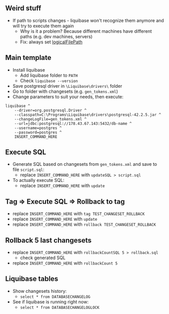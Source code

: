 ## Weird stuff
* If path to scripts changes - liquibase won't recognize them anymore and will try to execute them again
    * Why is it a problem? Because different machines have different paths (e.g. dev machines, servers) 
    * Fix: always set [logicalFilePath](https://stackoverflow.com/questions/19959755/liquibase-how-to-disable-filename-column-check)

## Main template
* Install liquibase
    * Add liquibase folder to `PATH`
    * Check `liquibase --version`
* Save postgresql driver in `\Liquibase\drivers\` folder
* Go to folder with changesets (e.g. `gen_tokens.xml`)
* Change parameters to suit your needs, then execute:
```
liquibase ^
    --driver=org.postgresql.Driver ^
    --classpath=C:\Programs\Liquibase\drivers\postgresql-42.2.5.jar ^
    --changeLogFile=gen_tokens.xml ^
    --url=jdbc:postgresql://178.43.67.143:5432/db-name ^
    --username=postgres ^
    --password=postgres ^
    INSERT_COMMAND_HERE
```

## Execute SQL
* Generate SQL based on changesets from `gen_tokens.xml` and save to file `script.sql`:
    * replace `INSERT_COMMAND_HERE` with `updateSQL > script.sql`
* To actually execute SQL:
    * replace `INSERT_COMMAND_HERE` with `update`

## Tag => Execute SQL => Rollback to tag
* replace `INSERT_COMMAND_HERE` with `tag TEST_CHANGESET_ROLLBACK`
* replace `INSERT_COMMAND_HERE` with `update`
* replace `INSERT_COMMAND_HERE` with `rollback TEST_CHANGESET_ROLLBACK`

## Rollback 5 last changesets
* replace `INSERT_COMMAND_HERE` with `rollbackCountSQL 5 > rollback.sql`
    * check generated SQL
* replace `INSERT_COMMAND_HERE` with `rollbackCount 5`

## Liquibase tables
* Show changesets history:
    * `select * from DATABASECHANGELOG`
* See if liquibase is running right now:
    * `select * from DATABASECHANGELOGLOCK`
